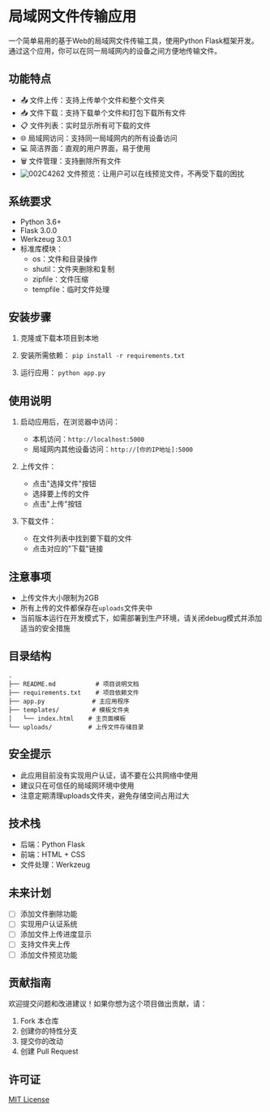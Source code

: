 # 局域网文件传输应用

一个简单易用的基于Web的局域网文件传输工具，使用Python Flask框架开发。通过这个应用，你可以在同一局域网内的设备之间方便地传输文件。

## 功能特点

- 📤 文件上传：支持上传单个文件和整个文件夹
- 📥 文件下载：支持下载单个文件和打包下载所有文件
- 📋 文件列表：实时显示所有可下载的文件
- 🌐 局域网访问：支持同一局域网内的所有设备访问
- 💻 简洁界面：直观的用户界面，易于使用
- 🗑️ 文件管理：支持删除所有文件
- ![002C4262](https://github.com/user-attachments/assets/78b45b39-a541-4b00-98c7-148ec6430b02) 文件预览：让用户可以在线预览文件，不再受下载的困扰


## 系统要求

- Python 3.6+
- Flask 3.0.0
- Werkzeug 3.0.1
- 标准库模块：
  - os：文件和目录操作
  - shutil：文件夹删除和复制
  - zipfile：文件压缩
  - tempfile：临时文件处理

## 安装步骤

1. 克隆或下载本项目到本地

2. 安装所需依赖：
`pip install -r requirements.txt`

3. 运行应用：
`python app.py`

## 使用说明

1. 启动应用后，在浏览器中访问：
   - 本机访问：`http://localhost:5000`
   - 局域网内其他设备访问：`http://[你的IP地址]:5000`

2. 上传文件：
   - 点击"选择文件"按钮
   - 选择要上传的文件
   - 点击"上传"按钮

3. 下载文件：
   - 在文件列表中找到要下载的文件
   - 点击对应的"下载"链接

## 注意事项

- 上传文件大小限制为2GB
- 所有上传的文件都保存在`uploads`文件夹中
- 当前版本运行在开发模式下，如需部署到生产环境，请关闭debug模式并添加适当的安全措施

## 目录结构

```
.
├── README.md           # 项目说明文档
├── requirements.txt    # 项目依赖文件
├── app.py             # 主应用程序
├── templates/         # 模板文件夹
│   └── index.html    # 主页面模板
└── uploads/          # 上传文件存储目录
```

## 安全提示

- 此应用目前没有实现用户认证，请不要在公共网络中使用
- 建议只在可信任的局域网环境中使用
- 注意定期清理uploads文件夹，避免存储空间占用过大

## 技术栈

- 后端：Python Flask
- 前端：HTML + CSS
- 文件处理：Werkzeug

## 未来计划

- [ ] 添加文件删除功能
- [ ] 实现用户认证系统
- [ ] 添加文件上传进度显示
- [ ] 支持文件夹上传
- [ ] 添加文件预览功能

## 贡献指南

欢迎提交问题和改进建议！如果你想为这个项目做出贡献，请：

1. Fork 本仓库
2. 创建你的特性分支
3. 提交你的改动
4. 创建 Pull Request

## 许可证

[MIT License](https://opensource.org/licenses/MIT)
